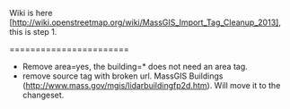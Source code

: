 
Wiki is here [http://wiki.openstreetmap.org/wiki/MassGIS_Import_Tag_Cleanup_2013], this is step 1.

=======================

- Remove area=yes, the building=* does not need an area tag.
- remove source tag with broken url. MassGIS Buildings (http://www.mass.gov/mgis/lidarbuildingfp2d.htm). Will move it to the changeset.


